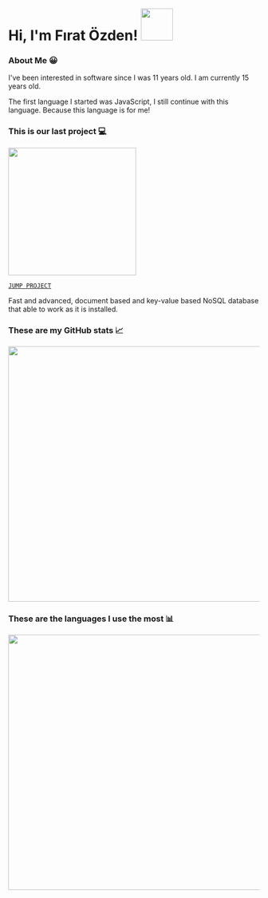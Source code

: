 # Hi, I'm Fırat Özden! <img src="https://komarev.com/ghpvc/?username=fir4tozden&label=Profile%20Views" width="64px"/>

### About Me 😀

I've been interested in software since I was 11 years old. I am currently 15 years old.

The first language I started was JavaScript, I still continue with this language. Because this language is for me!

### This is our last project 💻

<img src="https://i.ibb.co/mbJC8yX/unknown.png" width="256px"/>

[`JUMP PROJECT`](https://npmjs.com/package/peakdb)

Fast and advanced, document based and key-value based NoSQL database that able to work as it is installed.

### These are my GitHub stats 📈

<img src="https://github-readme-stats.vercel.app/api?username=fir4tozden&show_icons=true&theme=tokyonight" width="512px"/>

### These are the languages I use the most 📊

<img src="https://github-readme-stats.vercel.app/api/top-langs?username=fir4tozden&layout=compact&theme=tokyonight" width="512px"/>
